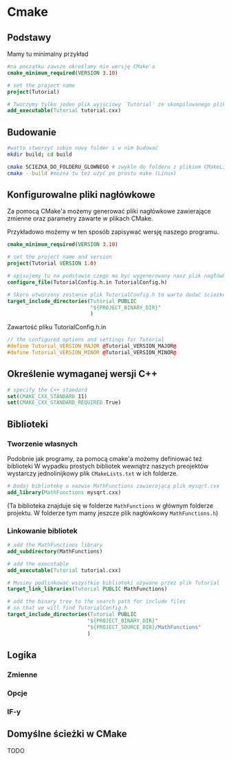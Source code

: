 # Cmake

## Podstawy
Mamy tu minimalny przykład
```cmake
#na początku zawsze określamy min wersję CMake'a
cmake_minimum_required(VERSION 3.10)

# set the project name
project(Tutorial)

# Tworzymy tylko jeden plik wyjściowy `Tutorial` ze skompilowanego pliku tutorial.cxx
add_executable(Tutorial tutorial.cxx)
```

## Budowanie
```bash
#warto stworzyć sobie nowy folder i w nim budować
mkdir build; cd build

cmake SCIEZKA_DO_FOLDERU_GLOWNEGO # zwykle do folderu z plikiem CMakeLists.txt
cmake --build #można tu też użyć po prostu make (Linux)

```


## Konfigurowalne pliki nagłówkowe
Za pomocą CMake'a możemy generować pliki nagłówkowe zawierające zmienne oraz parametry zawarte w plikach CMake. 

Przykładowo możemy w ten sposób zapisywać wersję naszego programu.
```cmake
cmake_minimum_required(VERSION 3.10)

# set the project name and version
project(Tutorial VERSION 1.0)

# opisujemy tu na podstawie czego ma być wygenerowany nasz plik nagłówkowy
configure_file(TutorialConfig.h.in TutorialConfig.h)

# Skoro utworzony zostanie plik TutorialConfig.h to warto dodać ścieżkę na krórej się znajduje do listy ścieżek w których będą szukane pliki
target_include_directories(Tutorial PUBLIC
                           "${PROJECT_BINARY_DIR}"
                           )

```
Zawartość pliku TutorialConfig.h.in
```cpp
// the configured options and settings for Tutorial
#define Tutorial_VERSION_MAJOR @Tutorial_VERSION_MAJOR@
#define Tutorial_VERSION_MINOR @Tutorial_VERSION_MINOR@

```

## Określenie wymaganej wersji C++

```cmake
# specify the C++ standard
set(CMAKE_CXX_STANDARD 11)
set(CMAKE_CXX_STANDARD_REQUIRED True)
```

## Biblioteki

### Tworzenie własnych
Podobnie jak programy, za pomocą cmake'a możemy definiować też biblioteki
W wypadku prostych bibliotek wewnątrz naszych preojektów wystarczy jednolinijkowy plik `CMakeLists.txt` w ich folderze.
```cmake
# Dodaj bibliotekę o nazwie MathFunctions zawierającą plik mysqrt.cxx
add_library(MathFunctions mysqrt.cxx)
```
(Ta biblioteka znajduje się w folderze `MathFunctions` w głównym folderze projektu. W folderze tym mamy jeszcze plik nagłówkowy `MathFunctions.h`)
### Linkowanie bibliotek

```cmake
# add the MathFunctions library
add_subdirectory(MathFunctions)

# add the executable
add_executable(Tutorial tutorial.cxx)

# Musimy podlinkować wszystkie biblioteki używane przez plik Tutorial
target_link_libraries(Tutorial PUBLIC MathFunctions)

# add the binary tree to the search path for include files
# so that we will find TutorialConfig.h
target_include_directories(Tutorial PUBLIC
                          "${PROJECT_BINARY_DIR}"
                          "${PROJECT_SOURCE_DIR}/MathFunctions"
                          )
```

## Logika

### Zmienne

### Opcje

### IF-y


## Domyślne ścieżki w CMake

TODO




```cmake

```